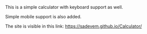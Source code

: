 This is a simple calculator with keyboard support as well.

Simple mobile support is also added.

The site is visible in this link: 
https://sadevem.github.io/Calculator/
